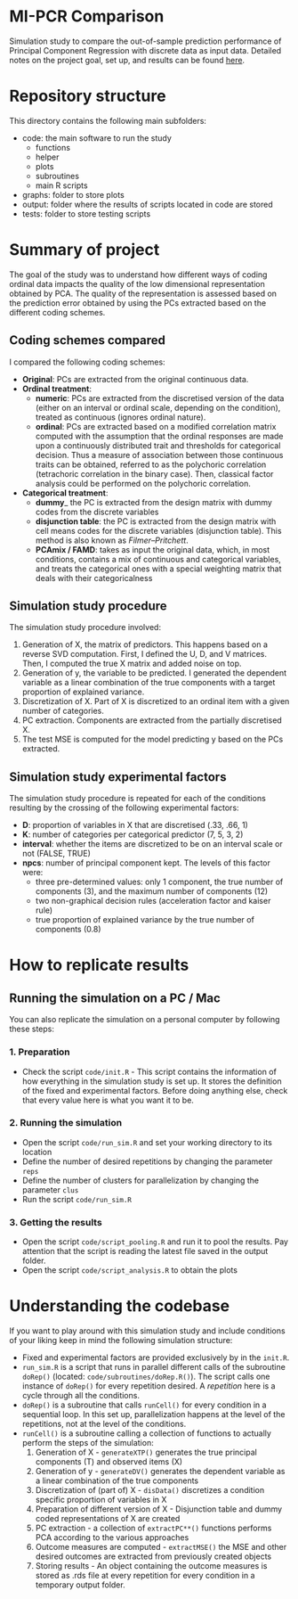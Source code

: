 # MI-PCR Comparison
Simulation study to compare the out-of-sample prediction performance of Principal Component Regression with discrete data as input data.
Detailed notes on the project goal, set up, and results can be found 
[here](https://lavish-hollyhock-981.notion.site/PCR-with-discrete-data-ed2f8dac46a7446b9e9fac5aed9aa99b).

# Repository structure
This directory contains the following main subfolders:
- code: the main software to run the study
  - functions
  - helper
  - plots
  - subroutines
  - main R scripts
- graphs: folder to store plots
- output: folder where the results of scripts located in code are stored
- tests: folder to store testing scripts

# Summary of project
The goal of the study was to understand how different ways of coding ordinal data impacts the quality of the low dimensional representation obtained by PCA.
The quality of the representation is assessed based on the prediction error obtained by using the PCs extracted based on the different coding schemes.

## Coding schemes compared

I compared the following coding schemes:

- **Original**: PCs are extracted from the original continuous data.
- **Ordinal treatment**:
  - **numeric**: PCs are extracted from the discretised version of the data (either on an interval or ordinal scale, depending on the condition), treated as continuous (ignores ordinal nature).
  - **ordinal**: PCs are extracted based on a modified correlation matrix computed with the assumption that the ordinal responses are made upon a continuously distributed trait and thresholds for categorical decision. Thus a measure of association between those continuous traits can be obtained, referred to as the polychoric correlation (tetrachoric correlation in the binary case). Then, classical factor analysis could be performed on the polychoric correlation.
- **Categorical treatment**:
  - **dummy**_ the PC is extracted from the design matrix with dummy codes from the discrete variables
  - **disjunction table**: the PC is extracted from the design matrix with cell means codes for the discrete variables (disjunction table). This method is also known as *Filmer–Pritchett*.
  - **PCAmix / FAMD**: takes as input the original data, which, in most conditions, contains a mix of continuous and categorical variables, and treats the categorical ones with a special weighting matrix that deals with their categoricalness

## Simulation study procedure

The simulation study procedure involved:
1. Generation of X, the matrix of predictors. This happens based on a reverse SVD computation. 
   First, I defined the U, D, and V matrices.
   Then, I computed the true X matrix and added noise on top. 
2. Generation of y, the variable to be predicted. I generated the dependent variable as a linear combination of the true components with a target proportion of explained variance.
3. Discretization of X. Part of X is discretized to an ordinal item with a given number of categories.
4. PC extraction. Components are extracted from the partially discretised X.
5. The test MSE is computed for the model predicting y based on the PCs extracted.

## Simulation study experimental factors

The simulation study procedure is repeated for each of the conditions resulting by the crossing of the following experimental factors:

- **D**: proportion of variables in X that are discretised (.33, .66, 1)
- **K**: number of categories per categorical predictor (7, 5, 3, 2)
- **interval**: whether the items are discretized to be on an interval scale or not (FALSE, TRUE) 
- **npcs**: number of principal component kept. The levels of this factor were:
  - three pre-determined values: only 1 component, the true number of components (3), and the maximum number of components (12)
  - two non-graphical decision rules (acceleration factor and kaiser rule)
  - true proportion of explained variance by the true number of components (0.8)

# How to replicate results

## Running the simulation on a PC / Mac

You can also replicate the simulation on a personal computer by following these steps: 

### 1. Preparation
- Check the script `code/init.R` - 
  This script contains the information of how everything in the simulation study is set up. 
  It stores the definition of the fixed and experimental factors. Before doing anything else,
  check that every value here is what you want it to be.

### 2. Running the simulation
- Open the script `code/run_sim.R` and set your working directory to its location
- Define the number of desired repetitions by changing the parameter `reps`
- Define the number of clusters for parallelization by changing the parameter `clus`
- Run the script `code/run_sim.R`

### 3. Getting the results
- Open the script `code/script_pooling.R` and run it to pool the results. 
  Pay attention that the script is reading the latest file saved in the 
  output folder.
- Open the script `code/script_analysis.R` to obtain the plots

# Understanding the codebase
If you want to play around with this simulation study and 
include conditions of your liking keep in mind the following simulation structure:
- Fixed and experimental factors are provided exclusively by in the
  `init.R`.
- `run_sim.R` is a script that runs in parallel different calls of 
  the subroutine `doRep()` (located: `code/subroutines/doRep.R()`).
  The script calls one instance of `doRep()` for every repetition 
  desired. A *repetition* here is a cycle through all the conditions.
- `doRep()` is a subroutine that calls `runCell()` for every condition 
  in a sequential loop. 
  In this set up, parallelization happens at the level of the repetitions,
  not at the level of the conditions.
- `runCell()` is a subroutine calling a collection of functions to
  actually perform the steps of the simulation:
  1. Generation of X - `generateXTP()` generates the true principal components (T) 
     and observed items (X)
  2. Generation of y - `generateDV()` generates the dependent variable as a linear 
     combination of the true components
  3. Discretization of (part of) X - `disData()` discretizes a condition specific 
     proportion of variables in X
  4. Preparation of different version of X - Disjunction table and dummy coded representations
     of X are created
  5. PC extraction - a collection of `extractPC**()` functions performs PCA according to the 
     various approaches
  6. Outcome measures are computed - `extractMSE()` the MSE and other desired outcomes are
     extracted from previously created objects
  7. Storing results - An object containing the outcome measures is stored as .rds file 
     at every repetition for every condition in a temporary output folder.